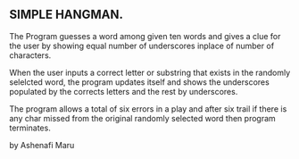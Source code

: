 ## SIMPLE HANGMAN.

The Program guesses a word among given ten words and gives a clue 
for the user by showing equal number of underscores inplace of 
number of characters.

When the user inputs a correct letter or substring that exists
in the randomly selelcted word, the program updates itself and
shows the underscores populated by the corrects letters and the 
rest by underscores.

The program allows a total of six errors in a play and after
six trail if there is any char missed from the original randomly
selected word then program terminates.

by Ashenafi Maru